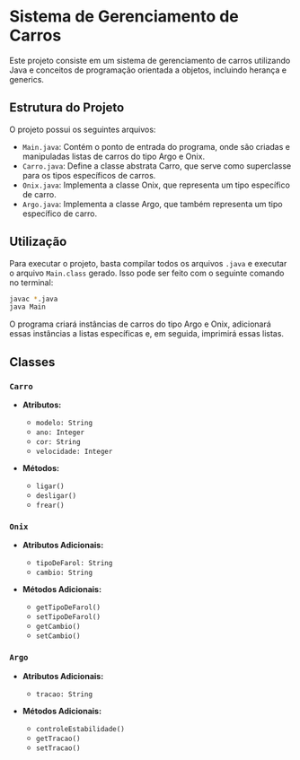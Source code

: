 

# Sistema de Gerenciamento de Carros

Este projeto consiste em um sistema de gerenciamento de carros utilizando Java e conceitos de programação orientada a objetos, incluindo herança e generics.

## Estrutura do Projeto

O projeto possui os seguintes arquivos:

- `Main.java`: Contém o ponto de entrada do programa, onde são criadas e manipuladas listas de carros do tipo Argo e Onix.
- `Carro.java`: Define a classe abstrata Carro, que serve como superclasse para os tipos específicos de carros.
- `Onix.java`: Implementa a classe Onix, que representa um tipo específico de carro.
- `Argo.java`: Implementa a classe Argo, que também representa um tipo específico de carro.

## Utilização

Para executar o projeto, basta compilar todos os arquivos `.java` e executar o arquivo `Main.class` gerado. Isso pode ser feito com o seguinte comando no terminal:

```bash
javac *.java
java Main
```

O programa criará instâncias de carros do tipo Argo e Onix, adicionará essas instâncias a listas específicas e, em seguida, imprimirá essas listas.

## Classes

### `Carro`

- **Atributos:**
  - `modelo: String`
  - `ano: Integer`
  - `cor: String`
  - `velocidade: Integer`

- **Métodos:**
  - `ligar()`
  - `desligar()`
  - `frear()`

### `Onix`

- **Atributos Adicionais:**
  - `tipoDeFarol: String`
  - `cambio: String`

- **Métodos Adicionais:**
  - `getTipoDeFarol()`
  - `setTipoDeFarol()`
  - `getCambio()`
  - `setCambio()`

### `Argo`

- **Atributos Adicionais:**
  - `tracao: String`

- **Métodos Adicionais:**
  - `controleEstabilidade()`
  - `getTracao()`
  - `setTracao()`

